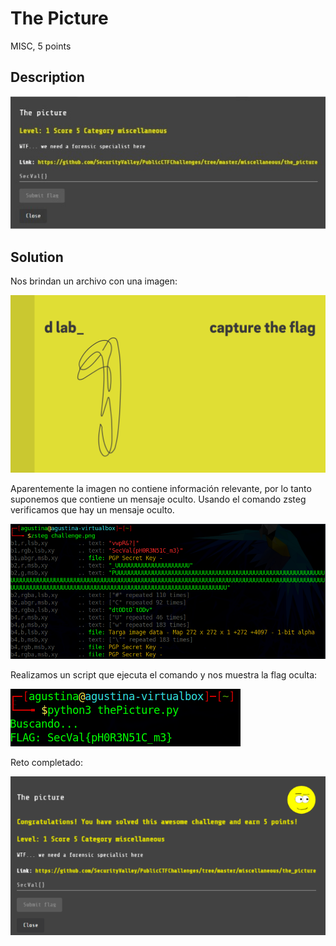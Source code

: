 # The Picture

MISC, 5 points

## Description

![](../images/description-the-picture.jpeg)

## Solution

Nos brindan un archivo con una imagen:

![](./recurso/challenge.png)

Aparentemente la imagen no contiene información relevante, por lo tanto suponemos que contiene un mensaje oculto. Usando el comando zsteg verificamos que hay un mensaje oculto.

![](../images/command-the-picture.png)

Realizamos un script que ejecuta el comando y nos muestra la flag oculta:

![](../images/script-the-picture.png)

Reto completado:

![](../images/congratulations-the-picture.png)

